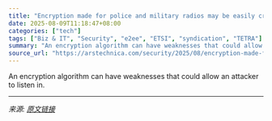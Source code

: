 ```yaml
---
title: "Encryption made for police and military radios may be easily cracked"
date: 2025-08-09T11:18:47+08:00
categories: ["tech"]
tags: ["Biz & IT", "Security", "e2ee", "ETSI", "syndication", "TETRA"]
summary: "An encryption algorithm can have weaknesses that could allow an attacker to listen in."
source_url: "https://arstechnica.com/security/2025/08/encryption-made-for-police-and-military-radios-may-be-easily-cracked/"
---
```


An encryption algorithm can have weaknesses that could allow an attacker to listen in.

---

*来源: [原文链接](https://arstechnica.com/security/2025/08/encryption-made-for-police-and-military-radios-may-be-easily-cracked/)*
